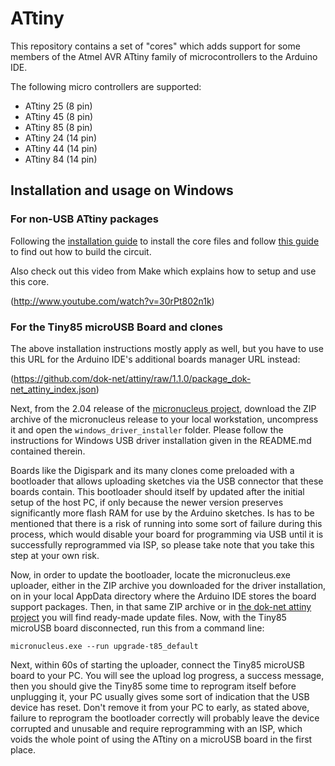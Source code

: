 # ATtiny

This repository contains a set of "cores" which adds support for some members of the Atmel AVR ATtiny family
of microcontrollers to the Arduino IDE.

The following micro controllers are supported:

- ATtiny 25 (8 pin)
- ATtiny 45 (8 pin)
- ATtiny 85 (8 pin)
- ATtiny 24 (14 pin)
- ATtiny 44 (14 pin)
- ATtiny 84 (14 pin)

## Installation and usage on Windows

### For non-USB ATtiny packages

Following the [installation guide](http://hlt.media.mit.edu/?p=1695) to install the core files and follow
[this guide](http://hlt.media.mit.edu/?p=1706) to find out how to build the circuit.

Also check out this video from Make which explains how to setup and use this core.

(http://www.youtube.com/watch?v=30rPt802n1k)

### For the Tiny85 microUSB Board and clones

The above installation instructions mostly apply as well, but you have to use this URL for the Arduino IDE's
additional boards manager URL instead:

(https://github.com/dok-net/attiny/raw/1.1.0/package_dok-net_attiny_index.json)

Next, from the 2.04 release of the [micronucleus project](https://github.com/micronucleus/micronucleus/tree/2.04),
download the ZIP archive of the micronucleus release to your local workstation, uncompress it and open the
`windows_driver_installer` folder. Please follow the instructions for Windows USB driver installation given
in the README.md contained therein.

Boards like the Digispark and its many clones come preloaded with a bootloader that allows uploading sketches
via the USB connector that these boards contain.
This bootloader should itself by updated after the initial setup of the host PC, if only because the newer
version preserves significantly more flash RAM for use by the Arduino sketches. Is has to be mentioned that
there is a risk of running into some sort of failure during this process, which would disable your board for
programming via USB until it is successfully reprogrammed via ISP, so please take note that you take this
step at your own risk.

Now, in order to update the bootloader, locate the micronucleus.exe uploader, either in the ZIP archive you
downloaded for the driver installation, on in your local AppData directory where the Arduino IDE stores the
board support packages.
Then, in that same ZIP archive or in [the dok-net attiny project](https://github.com/dok-net/attiny/bin) you
will find ready-made update files. Now, with the Tiny85 microUSB board disconnected, run this from a command
line:

`micronucleus.exe --run upgrade-t85_default`

Next, within 60s of starting the uploader, connect the Tiny85 microUSB board to your PC. You will see the
upload log progress, a success message, then you should give the Tiny85 some time to reprogram itself before
unplugging it, your PC usually gives some sort of indication that the USB device has reset.
Don't remove it from your PC to early, as stated above, failure to reprogram the bootloader correctly will
probably leave the device corrupted and unusable and require reprogramming with an ISP, which voids the
whole point of using the ATtiny on a microUSB board in the first place.
